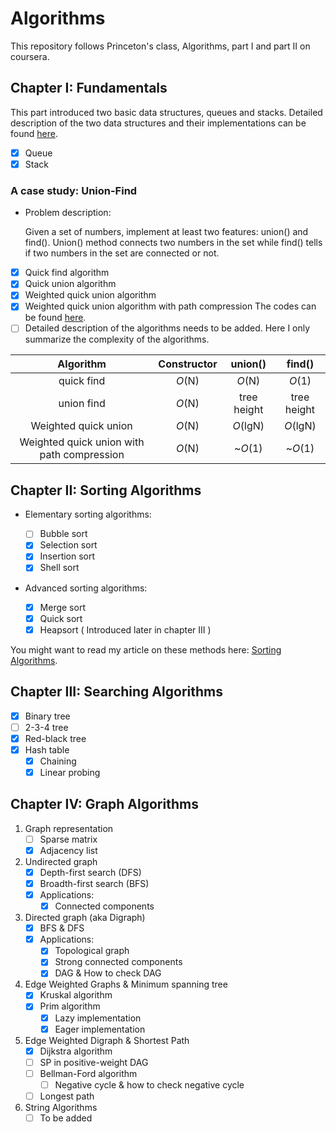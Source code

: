 # Algorithms
This repository follows Princeton's class, Algorithms, part I and part II on coursera.

## Chapter I: Fundamentals
This part introduced two basic data structures, queues and stacks. Detailed description of the two data structures and their implementations can be found [here](https://yanghan234.github.io/2019/01/05/2018_01_05_Queue_and_Stack/).
- [x] Queue
- [x] Stack

### A case study: Union-Find
* Problem description:

    Given a set of numbers, implement at least two features: union() and find(). Union() method connects two numbers in the set while find() tells if two numbers in the set are connected or not.

- [x] Quick find algorithm
- [x] Quick union algorithm
- [x] Weighted quick union algorithm
- [x] Weighted quick union algorithm with path compression
The codes can be found [here](https://github.com/yanghan234/algorithm-on-coursera/tree/master/Week1_1).
- [ ] Detailed description of the algorithms needs to be added. Here I only summarize the complexity of the algorithms.

| Algorithm  | Constructor  | union() | find() |
|:---:|:---:|:---:|:---:|
| quick find | *O*(N) | *O*(N) | *O*(1) |
| union find | *O*(N)  | tree height  | tree height  |
| Weighted quick union  | *O*(N)  | *O*(lgN)  | *O*(lgN)  |
| Weighted quick union with path compression   | *O*(N)  | ~*O*(1)  | ~*O*(1)  |

## Chapter II: Sorting Algorithms
* Elementary sorting algorithms:

    - [ ] Bubble sort
    - [x] Selection sort
    - [x] Insertion sort
    - [x] Shell sort
* Advanced sorting algorithms:

    - [x] Merge sort
    - [x] Quick sort
    - [x] Heapsort ( Introduced later in chapter III )

You might want to read my article on these methods here: [Sorting Algorithms](https://yanghan234.github.io/2018/12/21/Sorting-Algorithms/).
## Chapter III: Searching Algorithms
- [x] Binary tree
- [ ] 2-3-4 tree
- [x] Red-black tree
- [x] Hash table
    - [x] Chaining
    - [x] Linear probing

## Chapter IV: Graph Algorithms
1. Graph representation
    - [ ] Sparse matrix
    - [x] Adjacency list
2. Undirected graph
    - [x] Depth-first search (DFS)
    - [x] Broadth-first search (BFS)
    - [x] Applications:
        - [x] Connected components
3. Directed graph (aka Digraph)
    - [x] BFS & DFS
    - [x] Applications:
        - [x] Topological graph
        - [x] Strong connected components
        - [x] DAG & How to check DAG
4. Edge Weighted Graphs & Minimum spanning tree
    - [x] Kruskal algorithm
    - [x] Prim algorithm
        - [x] Lazy implementation
        - [x] Eager implementation
5. Edge Weighted Digraph & Shortest Path
    - [x] Dijkstra algorithm
    - [ ] SP in positive-weight DAG
    - [ ] Bellman-Ford algorithm
        - [ ] Negative cycle & how to check negative cycle
    - [ ] Longest path

6. String Algorithms
    - [ ] To be added
